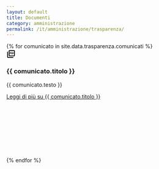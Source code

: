 ```yaml
---
layout: default
title: Documenti
category: amministrazione
permalink: /it/amministrazione/trasparenza/
---
```

<div class="container">
<div class="row">
  <div class="col-12 col-lg-8">
    <!--start card-->
    {% for comunicato in site.data.trasparenza.comunicati %}
    <div class="card-wrapper card-space">
      <div class="card card-bg card-big">
        <div class="card-body">
          <div class="top-icon">
<svg xmlns="http://www.w3.org/2000/svg" height="24px" viewBox="0 -960 960 960" width="24px" fill="#000000"><path d="M360-460h40v-80h40q17 0 28.5-11.5T480-580v-40q0-17-11.5-28.5T440-660h-80v200Zm40-120v-40h40v40h-40Zm120 120h80q17 0 28.5-11.5T640-500v-120q0-17-11.5-28.5T600-660h-80v200Zm40-40v-120h40v120h-40Zm120 40h40v-80h40v-40h-40v-40h40v-40h-80v200ZM320-240q-33 0-56.5-23.5T240-320v-480q0-33 23.5-56.5T320-880h480q33 0 56.5 23.5T880-800v480q0 33-23.5 56.5T800-240H320Zm0-80h480v-480H320v480ZM160-80q-33 0-56.5-23.5T80-160v-560h80v560h560v80H160Zm160-720v480-480Z"/></svg>          </div>
          <h3 class="card-title h5">{{ comunicato.titolo }}</h3>
          <p class="card-text font-serif">{{ comunicato.testo }}</p>
          <a class="read-more" href="{{ comunicato.link }}">
            <span class="text">Leggi di più</span>
            <span class="visually-hidden">su {{ comunicato.titolo }}</span>
            <svg class="icon"><use href="/bootstrap-italia/dist/svg/sprites.svg#it-arrow-right"></use></svg>
          </a>
        </div>
      </div>
    </div>
    {% endfor %}
    <!--end card-->
  </div>
</div>
</div>
